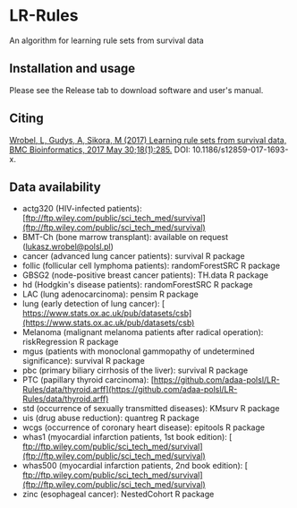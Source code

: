 # LR-Rules
An algorithm for learning rule sets from survival data

## Installation and usage
Please see the Release tab to download software and user's manual. 

## Citing

[Wrobel, L, Gudys, A, Sikora, M (2017) Learning rule sets from survival data, BMC Bioinformatics, 2017 May 30;18(1):285.](https://bmcbioinformatics.biomedcentral.com/articles/10.1186/s12859-017-1693-x) 
DOI: 10.1186/s12859-017-1693-x.

## Data availability

* actg320 (HIV-infected patients): [ftp://ftp.wiley.com/public/sci_tech_med/survival](ftp://ftp.wiley.com/public/sci_tech_med/survival)
* BMT-Ch (bone marrow transplant): available on request (lukasz.wrobel@polsl.pl)
* cancer (advanced lung cancer patients): survival R package
* follic (follicular cell lymphoma patients): randomForestSRC R package
* GBSG2 (node-positive breast cancer patients): TH.data R package
* hd (Hodgkin's disease patients): randomForestSRC R package
* LAC (lung adenocarcinoma): pensim R package
* lung (early detection of lung cancer): [​https://www.stats.ox.ac.uk/pub/datasets/csb](https://www.stats.ox.ac.uk/pub/datasets/csb)
* Melanoma (malignant melanoma patients after radical operation): riskRegression R package
* mgus (patients with monoclonal gammopathy of undetermined significance): survival R package
* pbc (primary biliary cirrhosis of the liver): survival R package
* PTC (papillary thyroid carcinoma): [https://github.com/adaa-polsl/LR-Rules/data/thyroid.arff](https://github.com/adaa-polsl/LR-Rules/data/thyroid.arff)
* std (occurrence of sexually transmitted diseases): KMsurv R package
* uis (drug abuse reduction): quantreg R package
* wcgs (occurrence of coronary heart disease): epitools R package
* whas1 (myocardial infarction patients, 1st book edition): [​ftp://ftp.wiley.com/public/sci_tech_med/survival](ftp://ftp.wiley.com/public/sci_tech_med/survival)
* whas500 (myocardial infarction patients, 2nd book edition): [​ftp://ftp.wiley.com/public/sci_tech_med/survival](ftp://ftp.wiley.com/public/sci_tech_med/survival)
* zinc (esophageal cancer): NestedCohort R package
